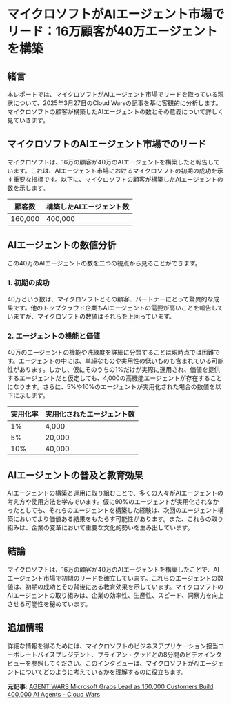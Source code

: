 # マイクロソフトがAIエージェント市場でリード：16万顧客が40万エージェントを構築

## 緒言

本レポートでは、マイクロソフトがAIエージェント市場でリードを取っている現状について、2025年3月27日のCloud Warsの記事を基に客観的に分析します。マイクロソフトの顧客が構築したAIエージェントの数とその意義について詳しく見ていきます。

## マイクロソフトのAIエージェント市場でのリード

マイクロソフトは、16万の顧客が40万のAIエージェントを構築したと報告しています。これは、AIエージェント市場におけるマイクロソフトの初期の成功を示す重要な指標です。以下に、マイクロソフトの顧客が構築したAIエージェントの数を示します。

| 顧客数 | 構築したAIエージェント数 |
| --- | --- |
| 160,000 | 400,000 |

## AIエージェントの数値分析

この40万のAIエージェントの数を二つの視点から見ることができます。

### 1. 初期の成功

40万という数は、マイクロソフトとその顧客、パートナーにとって驚異的な成果です。他のトップクラウド企業もAIエージェントの需要が高いことを報告していますが、マイクロソフトの数値はそれらを上回っています。

### 2. エージェントの機能と価値

40万のエージェントの機能や洗練度を詳細に分類することは現時点では困難です。エージェントの中には、単純なものや実用性の低いものも含まれている可能性があります。しかし、仮にそのうちの1%だけが実際に運用され、価値を提供するエージェントだと仮定しても、4,000の高機能エージェントが存在することになります。さらに、5%や10%のエージェントが実用化された場合の数値を以下に示します。

| 実用化率 | 実用化されたエージェント数 |
| --- | --- |
| 1% | 4,000 |
| 5% | 20,000 |
| 10% | 40,000 |

## AIエージェントの普及と教育効果

AIエージェントの構築と運用に取り組むことで、多くの人々がAIエージェントの考え方や使用方法を学んでいます。仮に90%のエージェントが実用化されなかったとしても、それらのエージェントを構築した経験は、次回のエージェント構築においてより価値ある結果をもたらす可能性があります。また、これらの取り組みは、企業の変革において重要な文化的勢いを生み出しています。

## 結論

マイクロソフトは、16万の顧客が40万のAIエージェントを構築したことで、AIエージェント市場で初期のリードを確立しています。これらのエージェントの数値は、初期の成功とその背後にある教育効果を示しています。マイクロソフトのAIエージェントの取り組みは、企業の効率性、生産性、スピード、洞察力を向上させる可能性を秘めています。

## 追加情報

詳細な情報を得るためには、マイクロソフトのビジネスアプリケーション担当コーポレートバイスプレジデント、ブライアン・グッドとの8分間のビデオインタビューを参照してください。このインタビューは、マイクロソフトがAIエージェントについてどのように考えているかを理解するのに役立ちます。

**元記事:** [AGENT WARS Microsoft Grabs Lead as 160,000 Customers Build 400,000 AI Agents - Cloud Wars](https://cloudwars.com/ai/agent-wars-microsoft-grabs-lead-as-160000-customers-build-400000-ai-agents/)